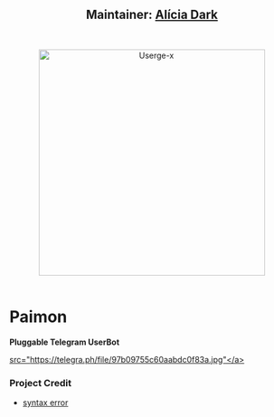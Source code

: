 <h2 align="center"><b>Maintainer: <a href="https://telegram.dog/aliciadark">Alícia Dark</a></b></h2>
<br>
<p align="center">
   <a href="https://github.com/code-rgb/USERGE-X"><img src="https://telegra.ph/file/bb678841f4ec53961abee.png" alt="Userge-x" width=400px></a>
   <br>
   <br>
</p>
<h1>Paimon</h1>
<b>Pluggable Telegram UserBot</b>
<br> 


   <a href = "https://heroku.com/deploy?template=https://github.com/code-rgb/USERGE-X/tree/alpha"> src="https://telegra.ph/file/97b09755c60aabdc0f83a.jpg"</a>


</details> 

### Project Credit

* [syntax error](https://github.com/code-rgb)
